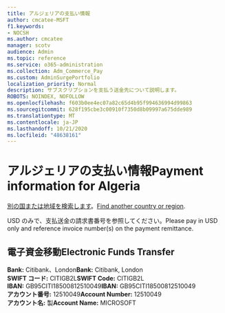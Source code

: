 ```yaml
---
title: アルジェリアの支払い情報
author: cmcatee-MSFT
f1.keywords:
- NOCSH
ms.author: cmcatee
manager: scotv
audience: Admin
ms.topic: reference
ms.service: o365-administration
ms.collection: Adm_Commerce_Pay
ms.custom: AdminSurgePortfolio
localization_priority: Normal
description: サブスクリプションを支払う送金先について説明します。
ROBOTS: NOINDEX, NOFOLLOW
ms.openlocfilehash: f603b0ee4ec07a82c65d4b95f994636994d99863
ms.sourcegitcommit: 628f195cbe3c00910f7350d8b09997a675dde989
ms.translationtype: MT
ms.contentlocale: ja-JP
ms.lasthandoff: 10/21/2020
ms.locfileid: "48638161"
---
```

# <a name="payment-information-for-algeria"></a><span data-ttu-id="ad99b-103">アルジェリアの支払い情報</span><span class="sxs-lookup"><span data-stu-id="ad99b-103">Payment information for Algeria</span></span>

<span data-ttu-id="ad99b-104">[別の国または地域を検索します](../billing-and-payments/pay-for-your-subscription.md)。</span><span class="sxs-lookup"><span data-stu-id="ad99b-104">[Find another country or region](../billing-and-payments/pay-for-your-subscription.md).</span></span>

<span data-ttu-id="ad99b-105">USD のみで、支払送金の請求書番号を参照してください。</span><span class="sxs-lookup"><span data-stu-id="ad99b-105">Please pay in USD only and reference invoice number(s) on the payment remittance.</span></span>

## <a name="electronic-funds-transfer"></a><span data-ttu-id="ad99b-106">電子資金移動</span><span class="sxs-lookup"><span data-stu-id="ad99b-106">Electronic Funds Transfer</span></span>

<span data-ttu-id="ad99b-107">**Bank:** Citibank、London</span><span class="sxs-lookup"><span data-stu-id="ad99b-107">**Bank:** Citibank, London</span></span>  
<span data-ttu-id="ad99b-108">**SWIFT コード:** CITIGB2L</span><span class="sxs-lookup"><span data-stu-id="ad99b-108">**SWIFT Code:** CITIGB2L</span></span>  
<span data-ttu-id="ad99b-109">**IBAN:** GB95CITI18500812510049</span><span class="sxs-lookup"><span data-stu-id="ad99b-109">**IBAN:** GB95CITI18500812510049</span></span>  
<span data-ttu-id="ad99b-110">**アカウント番号:** 12510049</span><span class="sxs-lookup"><span data-stu-id="ad99b-110">**Account Number:** 12510049</span></span>  
<span data-ttu-id="ad99b-111">**アカウント名:** 製</span><span class="sxs-lookup"><span data-stu-id="ad99b-111">**Account Name:** MICROSOFT</span></span>  